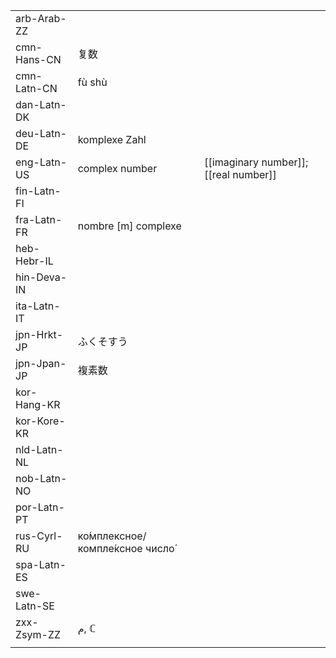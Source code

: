 | | | |
|-|-|-|
| arb-Arab-ZZ |  |  |
| cmn-Hans-CN | 复数 |  |
| cmn-Latn-CN | fù shù |  |
| dan-Latn-DK |  |  |
| deu-Latn-DE | komplexe Zahl |  |
| eng-Latn-US | complex number | [[imaginary number]]; [[real number]] |
| fin-Latn-FI |  |  |
| fra-Latn-FR | nombre [m] complexe |  |
| heb-Hebr-IL |  |  |
| hin-Deva-IN |  |  |
| ita-Latn-IT |  |  |
| jpn-Hrkt-JP | ふくそすう |  |
| jpn-Jpan-JP | 複素数 |  |
| kor-Hang-KR |  |  |
| kor-Kore-KR |  |  |
| nld-Latn-NL |  |  |
| nob-Latn-NO |  |  |
| por-Latn-PT |  |  |
| rus-Cyrl-RU | ко́мплексное/компле́ксное число́ |  |
| spa-Latn-ES |  |  |
| swe-Latn-SE |  |  |
| zxx-Zsym-ZZ | م, ℂ |  |
|  |  |  |
